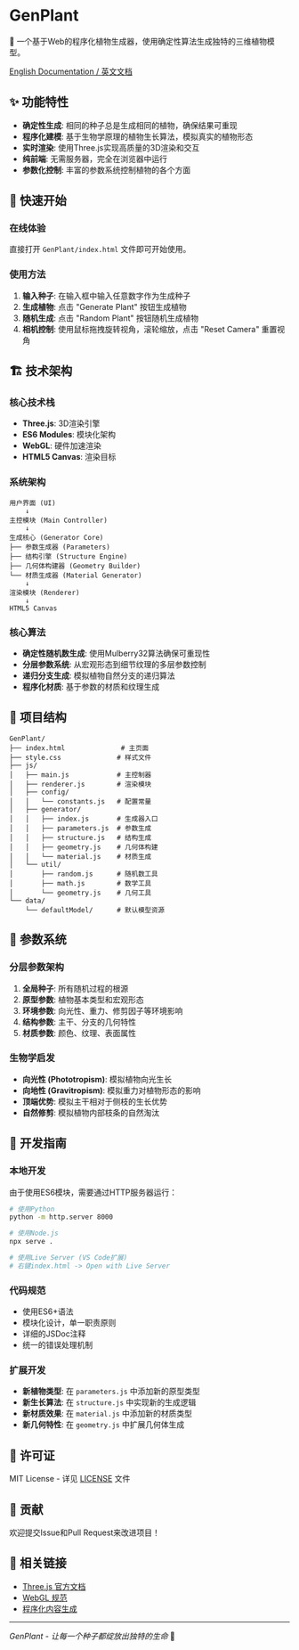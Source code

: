 # GenPlant

🌱 一个基于Web的程序化植物生成器，使用确定性算法生成独特的三维植物模型。

[English Documentation / 英文文档](./README.md)

## ✨ 功能特性

- **确定性生成**: 相同的种子总是生成相同的植物，确保结果可重现
- **程序化建模**: 基于生物学原理的植物生长算法，模拟真实的植物形态
- **实时渲染**: 使用Three.js实现高质量的3D渲染和交互
- **纯前端**: 无需服务器，完全在浏览器中运行
- **参数化控制**: 丰富的参数系统控制植物的各个方面

## 🚀 快速开始

### 在线体验

直接打开 `GenPlant/index.html` 文件即可开始使用。

### 使用方法

1. **输入种子**: 在输入框中输入任意数字作为生成种子
2. **生成植物**: 点击 "Generate Plant" 按钮生成植物
3. **随机生成**: 点击 "Random Plant" 按钮随机生成植物
4. **相机控制**: 使用鼠标拖拽旋转视角，滚轮缩放，点击 "Reset Camera" 重置视角

## 🏗️ 技术架构

### 核心技术栈

- **Three.js**: 3D渲染引擎
- **ES6 Modules**: 模块化架构
- **WebGL**: 硬件加速渲染
- **HTML5 Canvas**: 渲染目标

### 系统架构

```
用户界面 (UI)
    ↓
主控模块 (Main Controller)
    ↓
生成核心 (Generator Core)
├── 参数生成器 (Parameters)
├── 结构引擎 (Structure Engine)
├── 几何体构建器 (Geometry Builder)
└── 材质生成器 (Material Generator)
    ↓
渲染模块 (Renderer)
    ↓
HTML5 Canvas
```

### 核心算法

- **确定性随机数生成**: 使用Mulberry32算法确保可重现性
- **分层参数系统**: 从宏观形态到细节纹理的多层参数控制
- **递归分支生成**: 模拟植物自然分支的递归算法
- **程序化材质**: 基于参数的材质和纹理生成

## 📁 项目结构

```
GenPlant/
├── index.html              # 主页面
├── style.css              # 样式文件
├── js/
│   ├── main.js            # 主控制器
│   ├── renderer.js        # 渲染模块
│   ├── config/
│   │   └── constants.js   # 配置常量
│   ├── generator/
│   │   ├── index.js       # 生成器入口
│   │   ├── parameters.js  # 参数生成
│   │   ├── structure.js   # 结构生成
│   │   ├── geometry.js    # 几何体构建
│   │   └── material.js    # 材质生成
│   └── util/
│       ├── random.js      # 随机数工具
│       ├── math.js        # 数学工具
│       └── geometry.js    # 几何工具
└── data/
    └── defaultModel/      # 默认模型资源
```

## 🎯 参数系统

### 分层参数架构

1. **全局种子**: 所有随机过程的根源
2. **原型参数**: 植物基本类型和宏观形态
3. **环境参数**: 向光性、重力、修剪因子等环境影响
4. **结构参数**: 主干、分支的几何特性
5. **材质参数**: 颜色、纹理、表面属性

### 生物学启发

- **向光性 (Phototropism)**: 模拟植物向光生长
- **向地性 (Gravitropism)**: 模拟重力对植物形态的影响
- **顶端优势**: 模拟主干相对于侧枝的生长优势
- **自然修剪**: 模拟植物内部枝条的自然淘汰

## 🔧 开发指南

### 本地开发

由于使用ES6模块，需要通过HTTP服务器运行：

```bash
# 使用Python
python -m http.server 8000

# 使用Node.js
npx serve .

# 使用Live Server (VS Code扩展)
# 右键index.html -> Open with Live Server
```

### 代码规范

- 使用ES6+语法
- 模块化设计，单一职责原则
- 详细的JSDoc注释
- 统一的错误处理机制

### 扩展开发

- **新植物类型**: 在 `parameters.js` 中添加新的原型类型
- **新生长算法**: 在 `structure.js` 中实现新的生成逻辑
- **新材质效果**: 在 `material.js` 中添加新的材质类型
- **新几何特性**: 在 `geometry.js` 中扩展几何体生成

## 📄 许可证

MIT License - 详见 [LICENSE](LICENSE) 文件

## 🤝 贡献

欢迎提交Issue和Pull Request来改进项目！

## 🔗 相关链接

- [Three.js 官方文档](https://threejs.org/docs/)
- [WebGL 规范](https://www.khronos.org/webgl/)
- [程序化内容生成](https://en.wikipedia.org/wiki/Procedural_generation)

---

*GenPlant - 让每一个种子都绽放出独特的生命* 🌿



